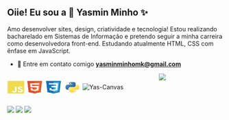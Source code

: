## Oiie! Eu sou a 🌈 Yasmin Minho ✨

Amo desenvolver sites, design, criatividade e tecnologia! Estou realizando bacharelado em Sistemas de Informação e pretendo seguir a minha carreira como desenvolvedora front-end. Estudando atualmente HTML, CSS com ênfase em JavaScript.

- 💌 Entre em contato comigo **yasminminhomk@gmail.com**

<img align="right" width="150" src="https://i.picasion.com/pic92/dc5c5106475d9e2855d26de9d40a029e.gif"/> 



<div style="display: inline_block"><br>
  <img align="center" alt="Yas-Js" height="30" width="40" src="https://raw.githubusercontent.com/devicons/devicon/master/icons/javascript/javascript-plain.svg">
  <img align="center" alt="Yas-HTML" height="30" width="40" src="https://raw.githubusercontent.com/devicons/devicon/master/icons/html5/html5-original.svg">
  <img align="center" alt="Yas-CSS" height="30" width="40" src="https://raw.githubusercontent.com/devicons/devicon/master/icons/css3/css3-original.svg">
  <img align="center" alt="Yas-Python" height="30" width="40" src="https://raw.githubusercontent.com/devicons/devicon/master/icons/python/python-original.svg">
   <img align="center" alt="Yas-Canvas" height="30" width="40" src="https://cdn.jsdelivr.net/gh/devicons/devicon/icons/canva/canva-original.svg" />
</div>

  ##
 
<div> 
  <a href="https://instagram.com/yasminminho" target="_blank"><img src="https://img.shields.io/badge/-Instagram-%23E4405F?style=for-the-badge&logo=instagram&logoColor=white" target="_blank"></a>
  <a href = "mailto:yasminminhomk@gmail.com"><img src="https://img.shields.io/badge/-Gmail-%23333?style=for-the-badge&logo=gmail&logoColor=white" target="_blank"></a>
  <a href="https://www.linkedin.com/in/yasmin-minho-147a81203/" target="_blank"><img src="https://img.shields.io/badge/-LinkedIn-%230077B5?style=for-the-badge&logo=linkedin&logoColor=white" target="_blank"></a> 
</div>
